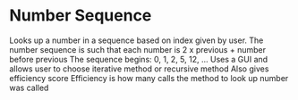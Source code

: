 # Number Sequence

Looks up a number in a sequence based on index given by user.
The number sequence is such that each number is 2 x previous + number before previous
The sequence begins:  0, 1, 2, 5, 12, ...
Uses a GUI and allows user to choose iterative method or recursive method
Also gives efficiency score
Efficiency is how many calls the method to look up number was called
